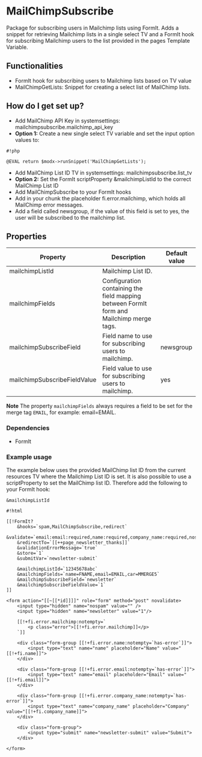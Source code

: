 # MailChimpSubscribe #

Package for subscribing users in Mailchimp lists using FormIt. Adds a snippet for retrieving Mailchimp lists in a single select TV and a FormIt hook for subscribing Mailchimp users to the list provided in the pages Template Variable.

## Functionalities ###

* FormIt hook for subscribing users to Mailchimp lists based on TV value
* MailChimpGetLists: Snippet for creating a select list of MailChimp lists.

## How do I get set up? ###

* Add MailChimp API Key in systemsettings: mailchimpsubscribe.mailchimp_api_key
* **Option 1:** Create a new single select TV variable and set the input option values to:    
    
```
#!php

@EVAL return $modx->runSnippet('MailChimpGetLists');
```
* Add MailChimp List ID TV in systemsettings: mailchimpsubscribe.list_tv
* **Option 2:** Set the FormIt scriptProperty &mailchimpListId to the correct MailChimp List ID
* Add MailChimpSubscribe to your FormIt hooks
* Add in your chunk the placeholder fi.error.mailchimp, which holds all MailChimp error messages.
* Add a field called newsgroup, if the value of this field is set to yes, the user will be subscribed to the mailchimp list.

## Properties
| Property                     | Description                                                                              | Default value |
|------------------------------|------------------------------------------------------------------------------------------|---------------|
| mailchimpListId              | Mailchimp List ID.                                                                       |               |
| mailchimpFields              | Configuration containing the field mapping between FormIt form and Mailchimp merge tags. |               |
| mailchimpSubscribeField      | Field name to use for subscribing users to mailchimp.                                    | newsgroup     |
| mailchimpSubscribeFieldValue | Field value to use for subscribing users to mailchimp.                                   | yes           |


**Note**
The property `mailchimpFields` always requires a field to be set for the merge tag `EMAIL`, for example: email=EMAIL.

### Dependencies ###

* FormIt


### Example usage ###
The example below uses the provided MailChimp list ID from the current resources TV where the Mailchimp List ID is set. It is also possible to use a scriptProperty to set the MailChimp list ID. Therefore add the following to your FormIt hook:
```
&mailchimpListId
```

```
#!html

[[!FormIt?
    &hooks=`spam,MailChimpSubscribe,redirect`
    &validate=`email:email:required,name:required,company_name:required,nospam:blank`
    &redirectTo=`[[++page_newsletter_thanks]]`
    &validationErrorMessage=`true`
    &store=`1`
    &submitVar=`newsletter-submit`
    
    &mailchimpListId=`12345678abc`
    &mailchimpFields=`name=FNAME,email=EMAIL,car=MMERGE5`
    &mailchimpSubscribeField=`newsletter`
    &mailchimpSubscribeFieldValue=`1`
]]
        
<form action="[[~[[*id]]]]" role="form" method="post" novalidate>
    <input type="hidden" name="nospam" value="" />
    <input type="hidden" name="newsletter" value="1"/>
    
    [[!+fi.error.mailchimp:notempty=`
        <p class="error">[[!+fi.error.mailchimp]]</p>
    `]]
           
    <div class="form-group [[!+fi.error.name:notempty=`has-error`]]">
        <input type="text" name="name" placeholder="Name" value="[[!+fi.name]]">
    </div>
        
    <div class="form-group [[!+fi.error.email:notempty=`has-error`]]">
        <input type="text" name="email" placeholder="Email" value="[[!+fi.email]]">
    </div>
    
    <div class="form-group [[!+fi.error.company_name:notempty=`has-error`]]">
        <input type="text" name="company_name" placeholder="Company" value="[[!+fi.company_name]]">
    </div>
    
    <div class="form-group">
        <input type="submit" name="newsletter-submit" value="Submit">
    </div>
        
</form>
```